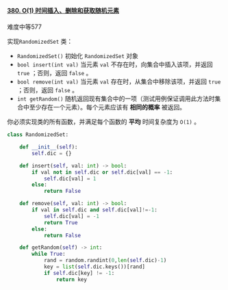 #### [380. O(1) 时间插入、删除和获取随机元素](https://leetcode.cn/problems/insert-delete-getrandom-o1/)

难度中等577

实现`RandomizedSet` 类：

- `RandomizedSet()` 初始化 `RandomizedSet` 对象
- `bool insert(int val)` 当元素 `val` 不存在时，向集合中插入该项，并返回 `true` ；否则，返回 `false` 。
- `bool remove(int val)` 当元素 `val` 存在时，从集合中移除该项，并返回 `true` ；否则，返回 `false` 。
- `int getRandom()` 随机返回现有集合中的一项（测试用例保证调用此方法时集合中至少存在一个元素）。每个元素应该有 **相同的概率** 被返回。

你必须实现类的所有函数，并满足每个函数的 **平均** 时间复杂度为 `O(1)` 。





```python
class RandomizedSet:

    def __init__(self):
        self.dic = {}

    def insert(self, val: int) -> bool:
        if val not in self.dic or self.dic[val] == -1:
            self.dic[val] = 1
        else:
            return False

    def remove(self, val: int) -> bool:
        if val in self.dic and self.dic[val]!=-1:
            self.dic[val] = -1
            return True
        else:
            return False

    def getRandom(self) -> int:
        while True:
            rand = random.randint(0,len(self.dic)-1)
            key = list(self.dic.keys())[rand]
            if self.dic[key] != -1:
                return key
```

